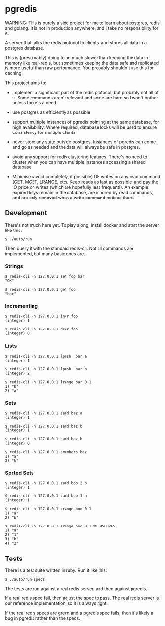 # pgredis

WARNING: This is purely a side project for me to learn about postgres, redis
and golang.  It is not in production anywhere, and I take no responsibility for
it.

A server that talks the redis protocol to clients, and stores all data in a
postgres database.

This is (presumably) doing to be much slower than keeping the data in memory
like real-redis, but sometimes keeping the data safe and replicated is more
useful than raw performance. You probably shouldn't use this for caching.

This project aims to:

* implement a significant part of the redis protocol, but probably not all of
  it. Some commands aren't relevant and some are hard so I won't bother unless
  there's a need

* use postgres as efficiently as possible

* support multiple instances of pgredis pointing at the same database, for high
  availability. Where required, database locks will be used to ensure
  consistency for multiple clients

* never store any state outside postgres. Instances of pgredis can come and go
  as needed and the data will always be safe in postgres.

* avoid any support for redis clustering features. There's no need to cluster
  when you can have multiple instances accessing a shared database

* Minimise (avoid completely, if possible) DB writes on any read command (GET,
  MGET, LRANGE, etc). Keep reads as fast as possible, and pay the IO price on
  writes (which are hopefully less frequent!). An example: expired keys remain in
  the database, are ignored by read commands, and are only removed when a write
  command notices them.

## Development

There's not much here yet. To play along, install docker and start the server
like this:

    $ ./auto/run

Then query it with the standard redis-cli. Not all commands are implemented, but many basic ones are.

### Strings

    $ redis-cli -h 127.0.0.1 set foo bar
    "OK"

    $ redis-cli -h 127.0.0.1 get foo
    "bar"

### Incrementing

    $ redis-cli -h 127.0.0.1 incr foo
    (integer) 1

    $ redis-cli -h 127.0.0.1 decr foo
    (integer) 0

### Lists

    $ redis-cli -h 127.0.0.1 lpush  bar a
    (integer) 1

    $ redis-cli -h 127.0.0.1 lpush  bar b
    (integer) 2

    $ redis-cli -h 127.0.0.1 lrange bar 0 1
    1) "b"
    2) "a"

### Sets

    $ redis-cli -h 127.0.0.1 sadd baz a
    (integer) 1

    $ redis-cli -h 127.0.0.1 sadd baz b
    (integer) 1

    $ redis-cli -h 127.0.0.1 sadd baz b
    (integer) 0

    $ redis-cli -h 127.0.0.1 smembers baz
    1) "a"
    2) "b"

### Sorted Sets

    $ redis-cli -h 127.0.0.1 zadd boo 2 b
    (integer) 1

    $ redis-cli -h 127.0.0.1 zadd boo 1 a
    (integer) 1

    $ redis-cli -h 127.0.0.1 zrange boo 0 1
    1) "a"
    2) "b"

    $ redis-cli -h 127.0.0.1 zrange boo 0 1 WITHSCORES
    1) "a"
    2) "1"
    3) "b"
    4) "2"

## Tests

There is a test suite written in ruby. Run it like this:

    $ ./auto/run-specs

The tests are run against a real redis server, and then against pgredis.

If a real redis spec fail, then adjust the spec to pass. The real redis server
is our reference implementation, so it is always right.

If the real redis specs are green and a pgredis spec fails, then it's likely a
bug in pgredis rather than the specs.

